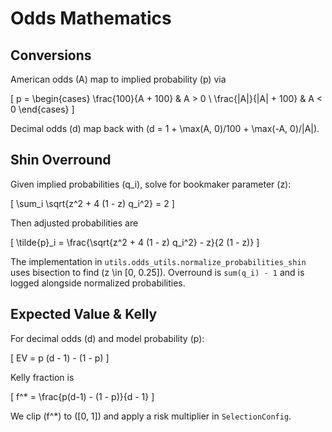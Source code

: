 # Odds Mathematics

## Conversions

American odds \(A\) map to implied probability \(p\) via

\[
p = \begin{cases}
\frac{100}{A + 100} & A > 0 \\
\frac{|A|}{|A| + 100} & A < 0
\end{cases}
\]

Decimal odds \(d\) map back with \(d = 1 + \max(A, 0)/100 + \max(-A, 0)/|A|\).

## Shin Overround

Given implied probabilities \(q_i\), solve for bookmaker parameter \(z\):

\[
\sum_i \sqrt{z^2 + 4 (1 - z) q_i^2} = 2
\]

Then adjusted probabilities are

\[
\tilde{p}_i = \frac{\sqrt{z^2 + 4 (1 - z) q_i^2} - z}{2 (1 - z)}
\]

The implementation in `utils.odds_utils.normalize_probabilities_shin` uses bisection to find \(z \in [0, 0.25]\). Overround is `sum(q_i) - 1` and is logged alongside normalized probabilities.

## Expected Value & Kelly

For decimal odds \(d\) and model probability \(p\):

\[
EV = p (d - 1) - (1 - p)
\]

Kelly fraction is

\[
f^* = \frac{p(d-1) - (1 - p)}{d - 1}
\]

We clip \(f^*\) to \([0, 1]\) and apply a risk multiplier in `SelectionConfig`.
